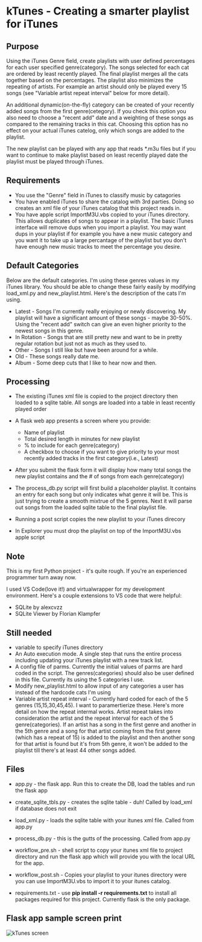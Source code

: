# kTunes - Creating a smarter playlist for iTunes

## Purpose

Using the iTunes Genre field, create playlists with user defined percentages for each user specified genre(category). The songs selected for each cat are ordered by least recently played. The final playlist merges all the cats together based on the percentages. The playlist also minimizes the repeating of artists. For example an artist should only be played every 15 songs (see "Variable artist repeat interval" below for more detail). 

An additional dynamic(on-the-fly) category can be created of your recently added songs from the first genre(cetegory).  If you check this option you also need to choose a "recent add" date and a weighting of these songs as compared to the remaining tracks in this cat. Choosing this option has no effect on your actual iTunes catelog, only which songs are added to the playlist.

The new playlist can be played with any app that reads *.m3u files but if you want to continue to make playlist based on least recently played date the playlist must be played through iTunes.

## Requirements
- You use the "Genre" field in iTunes to classify music by catagories
- You have enabled iTunes to share the catalog with 3rd parties. Doing so creates an xml file of your iTunes catalog that this project reads in.
- You have apple script ImportM3U.vbs copied to your iTunes directory. This allows duplicates of songs to appear in a playlist. The basic iTunes interface will remove dups when you import a playlist. You may want dups in your playlist if for example you have a new music category and you want it to take up a large percantage of the playlist but you don't have enough new music tracks to meet the percentage you desire.

## Default Categories
Below are the default categories. I'm using these genres values in my iTunes library. You should be able to change these fairly easily by modifying load_xml.py and new_playlist.html. Here's the description of the cats I'm using.
- Latest - Songs I'm currently really enjoying or newly discovering. My playlist will have a significant amount of these songs - maybe 30-50%. Using the "recent add" switch can give an even higher priority to the newest songs in this genre.
- In Rotation - Songs that are still pretty new and want to be in pretty regular rotation but just not as much as they used to.
- Other - Songs I still like but have been around for a while.
- Old - These songs really date me.
- Album - Some deep cuts that I like to hear now and then.

## Processing
- The existing iTunes xml file is copied to the project directory then loaded to a sqlite table. All songs are loaded into a table in least recently played order
- A flask web app presents a screen where you provide:
  - Name of playlist
  - Total desired length in minutes for new playlist
  - % to include for each genre(category)
  - A checkbox to choose if you want to give priority to your most recently added tracks in the first category(i.e., Latest)

- After you submit the flask form it will display how many total songs the new playlist contains and the # of songs from each genre(category)
- The process_db.py script will first build a placeholder playlist. It contains an entry for each song but only indicates what genre it will be. This is just trying to create a smooth mixtrue of the 5 genres. Next it will parse out songs from the loaded sqlite table to the final playlist file.
- Running a post script copies the new playlist to your iTunes direcory
- In Explorer you must drop the playlist on top of the ImportM3U.vbs apple script

## Note
This is my first Python project - it's quite rough. If you're an experienced programmer turn away now. 

I used VS Code(love it!) and virtualwrapper for my development environment.
Here's a couple extensions to VS code that were helpful:
- SQLite by alexcvzz
- SQLite Viewer by Florian Klampfer

## Still needed
- variable to specify iTunes directory
- An Auto execution mode. A single step that runs the entire process including updating your iTunes playlist with a new track list.
- A config file of parms. Currently the initial values of parms are hard coded in the script. The genres(categories) should also be user defined in this file. Currently its using the 5 categories I use.
- Modify new_playlist.html to allow input of any categories a user has instead of the hardcode cats I'm using 
- Variable artist repeat interval - Currently hard coded for each of the 5 genres (15,15,30,45,45). I want to paramertierize these. Here's more detail on how the repeat intermal works. Artist repeat takes into consideration the artist and the repeat interval for each of the 5 genre(categories). If an artist has a song in the first genre and another in the 5th genre and a song for that artist coming from the first genre (which has a repeat of 15) is added to the playlist and then another song for that artist is found but it's from 5th genre, it won't be added to the playlist till there's at least 44 other songs added.

##  Files
- app.py - the flask app. Run this to create the DB, load the tables and run the flask app
- create_sqlite_tbls.py - creates the sqlite table - duh! Called by load_xml if database does not exit
- load_xml.py - loads the sqlite table with your itunes xml file. Called from app.py
- process_db.py - this is the gutts of the processing. Called from app.py

- workflow_pre.sh - shell script to copy your itunes xml file to project directory and run the flask app which will provide you with the local URL for the app.
- workflow_post.sh - Copies your playlist to your itunes directory were you can use ImportM3U.vbs to import it to your itunes catalog.

- requirements.txt - use **pip install -r requirements.txt** to install all packages required for this project. Currently flask is the only package.

## Flask app sample screen print
![kTunes screen](https://user-images.githubusercontent.com/107451552/192881760-4221c58a-b2de-4b18-a0b1-755aeb20f217.png)

